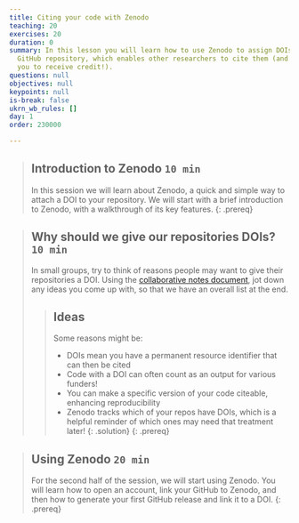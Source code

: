 ```yaml
---
title: Citing your code with Zenodo
teaching: 20
exercises: 20
duration: 0
summary: In this lesson you will learn how to use Zenodo to assign DOIs to your
  GitHub repository, which enables other researchers to cite them (and enables
  you to receive credit!).
questions: null
objectives: null
keypoints: null
is-break: false
ukrn_wb_rules: []
day: 1
order: 230000

---
```

> ## Introduction to Zenodo `10 min`
> In this session we will learn about Zenodo, a quick and simple way to attach a DOI to your repository.
> We will start with a brief introduction to Zenodo, with a walkthrough of its key features.
{: .prereq}

> ## Why should we give our repositories DOIs? `10 min`
> In small groups, try to think of reasons people may want to give their repositories a DOI.
> Using the <a href="{{ site.collaborative_notes }}" target="_blank">collaborative notes document</a>,
> jot down any ideas you come up with, so that we have an overall list at the end.
> > ## Ideas
> > Some reasons might be:
> > - DOIs mean you have a permanent resource identifier that can then be cited
> > - Code with a DOI can often count as an output for various funders!
> > - You can make a specific version of your code citeable, enhancing reproducibility
> > - Zenodo tracks which of your repos have DOIs, which is a helpful reminder of which ones may need that treatment later!
> {: .solution}
{: .prereq}

> ## Using Zenodo `20 min`
> For the second half of the session, we will start using Zenodo.  You will learn how to open an account, 
> link your GitHub to Zenodo, and then how to generate your first GitHub release and link it to a DOI.
{: .prereq}


